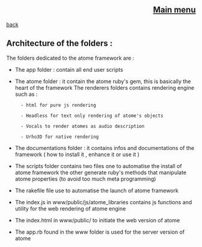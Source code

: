 <span align="right">

[Main menu](../atome.md)
-
</span>
<span align="left">

[back](./what_is_it.md)

</span>

Architecture of the folders :
-

The folders dedicated to the atome framework are :

- The app folder : contain all end user scripts

- The atome folder : it contain the atome ruby's gem, this is basically the heart of the framework
  The renderers folders contains rendering engine such as :

        - html for pure js rendering
    
        - Headless for text only rendering of atome's objects
    
        - Vocals to render atomes as audio description
    
        - Urho3D for native rendering

- The documentations folder : it contains infos and documentations of the framework ( how to install it , enhance it or use it )

- The scripts folder contains two files
  one to automatise the install of atome framework
  the other generate ruby's methods that manipulate atome properties (to avoid too much meta programming)

- The rakefile file use to automatise the launch of atome framework

- The index.js in www/public/js/atome_libraries contains js functions and utility for the web rendering of atome engine

- The index.html in www/public/ to initiate the web version of atome

- The app.rb found in the www folder is used for the server version of atome
